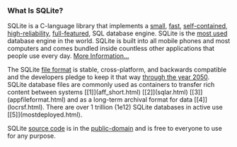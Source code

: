 ### What Is SQLite?


SQLite is a C\-language library that implements a
[small](footprint.html),
[fast](fasterthanfs.html),
[self\-contained](selfcontained.html),
[high\-reliability](hirely.html),
[full\-featured](fullsql.html),
SQL database engine.
SQLite is the [most used](mostdeployed.html) database engine in the world.
SQLite is built into all mobile phones and most computers and
comes bundled inside countless other applications that people
use every day.
[More Information...](about.html)

The SQLite [file format](fileformat2.html) is stable, cross\-platform, and
backwards compatible and the developers pledge to keep it
that way [through the year 2050](lts.html). SQLite database
files are commonly used as containers to transfer rich
content between systems
[\[1]](aff_short.html)
[\[2]](sqlar.html)
[\[3]](appfileformat.html)
and as a long\-term archival format
for data
[\[4]](locrsf.html).
There are over 1 trillion (1e12\)
SQLite databases in active use
[\[5]](mostdeployed.html).


SQLite [source code](https://sqlite.org/src)
is in the [public\-domain](copyright.html) and is free to
everyone to use for any purpose.

